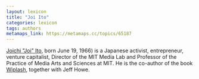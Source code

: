 ```yaml
---
layout: lexicon
title: "Joi Ito"
categories: lexicon
tags: authors
metamaps_link: https://metamaps.cc/topics/65187
---
```


[Joichi "Joi" Ito](https://en.wikipedia.org/wiki/Joi_Ito), born June 19, 1966) is a Japanese activist, entrepreneur, venture capitalist, 
Director of the MIT Media Lab and Professor of the Practice of Media Arts and Sciences at MIT. He is the co-author of the 
book [Wiplash](https://whiplashbook.com/), together with Jeff Howe. 
